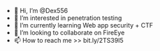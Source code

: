 - 👋 Hi, I’m @Dex556
- 👀 I’m interested in penetration testing
- 🌱 I’m currently learning Web app security + CTF
- 💞️ I’m looking to collaborate on FireEye
- 📫 How to reach me >> bit.ly/2TS39I5
